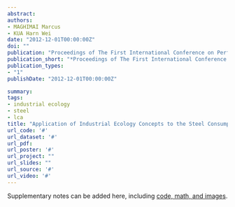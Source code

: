 ```yaml
---
abstract: 
authors:
- MAGHIMAI Marcus
- KUA Harn Wei
date: "2012-12-01T00:00:00Z"
doi: ""
publication: "Proceedings of The First International Conference on Performance-based and Life-Cycle Structural Engineering. *J.G.Teng, J.G.Dai, S.S.Law, Y.Xia, and S.Y.Zhu(eds)*. Faculty of Construction and Environment and Research Institute for Sustainable Urban Development, The Hong-Kong Polytechnic University, Hong Kong, China, pp.2136 - 2144"
publication_short: "*Proceedings of The First International Conference on Performance-based and Life-Cycle Structural Engineering, The Hong Kong Polytechnic University (2012), pp.2136 - 2144*"
publication_types:
- "1"
publishDate: "2012-12-01T00:00:00Z"

summary: 
tags:
- industrial ecology
- steel
- lca
title: "Application of Industrial Ecology Concepts to the Steel Consumption in Singapore"
url_code: '#'
url_dataset: '#'
url_pdf: 
url_poster: '#'
url_project: ""
url_slides: ""
url_source: '#'
url_video: '#'
---
```

Supplementary notes can be added here, including [code, math, and images](https://wowchemy.com/docs/writing-markdown-latex/).
